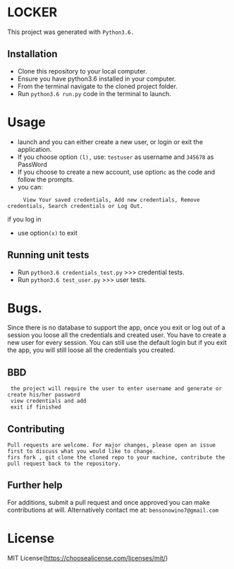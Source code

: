 # LOCKER

This project was generated with ```Python3.6.```

## Installation

* Clone this repository to your local computer.
* Ensure you have python3.6 installed in your computer.
* From the terminal navigate to the cloned project folder.
* Run ```python3.6 run.py``` code in the terminal to launch.

# Usage

* launch and you can either create a new user, or login or exit the application.
* If you choose option ```(l),``` use: ```testuser``` as username and ```345678``` as PassWord
* If you choose to create a new account, use  option```c``` as the code and follow the prompts.
* you can:
```
     View Your saved credentials, Add new credentials, Remove credentials, Search credentials or Log Out.

```
if you log in
* use option```(x)``` to exit
## Running unit tests

* Run ```python3.6 credentials_test.py``` >>> credential  tests.
* Run ```python3.6 test_user.py``` >>> user  tests.

# Bugs.

Since there is no database to support the app, once you exit or log out of a session you loose all the credentials and created user. You have to create a new user for every session.
You can still use the default login but if you exit the app, you will still loose all the credentials you created.
## BBD
```
 the project will require the user to enter username and generate or create his/her password
 view credentials and add 
 exit if finished
 ```

 ## Contributing
```
Pull requests are welcome. For major changes, please open an issue first to discuss what you would like to change.
firs fork , git clone the cloned repo to your machine, contribute the pull request back to the repository.
```

## Further help
For additions, submit a pull request and once approved you can make contributions at will.
Alternatively contact me at: ```bensonowino7@gmail.com```

# License

MIT License(https://choosealicense.com/licenses/mit/)
